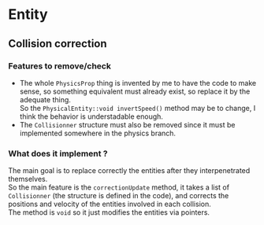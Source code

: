 # Entity

## Collision correction

### Features to remove/check

- The whole `PhysicsProp` thing is invented by me to have the code to make sense, so something equivalent must already exist, so replace it by the adequate thing. <br>
So the `PhysicalEntity::void invertSpeed()` method may be to change, I think the behavior is understadable enough. <br>
 - The `Collisionner` structure must also be removed since it must be implemented somewhere in the physics branch.

### What does it implement ?

The main goal is to replace correctly the entities after they interpenetrated themselves. <br>
So the main feature is the `correctionUpdate` method, it takes a list of `Collisionner` (the structure is defined in the code), and corrects the positions and velocity of the entities involved in each collision.<br>
The method is `void` so it just modifies the entities via pointers.
